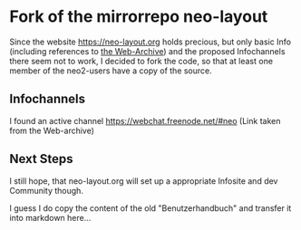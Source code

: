# Fork of the mirrorrepo neo-layout
Since the website https://neo-layout.org holds precious, but only basic Info (including references to [the Web-Archive](http://web.archive.org/web/20180410171629/http://wiki.neo-layout.org/)) and the proposed Infochannels there seem not to work, I decided to fork the code, so that at least one member of the neo2-users have a copy of the source.

## Infochannels
I found an active channel https://webchat.freenode.net/#neo (Link taken from the Web-archive)

## Next Steps
I still hope, that neo-layout.org will set up a appropriate Infosite and dev Community though.

I guess I do copy the content of the old "Benutzerhandbuch" and transfer it into markdown here...
